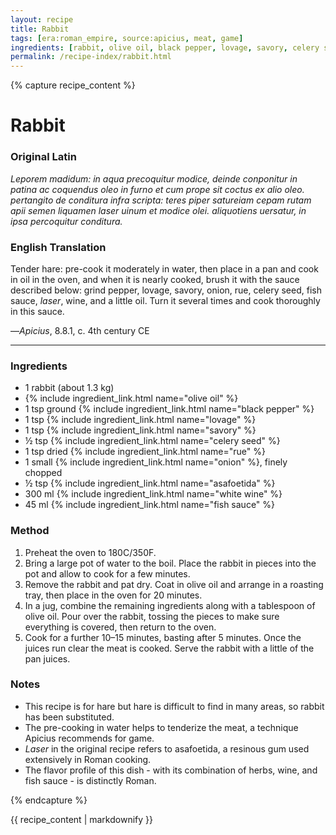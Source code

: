 ```yaml
---
layout: recipe
title: Rabbit
tags: [era:roman_empire, source:apicius, meat, game]
ingredients: [rabbit, olive oil, black pepper, lovage, savory, celery seed, rue, onion, asafoetida, white wine, fish sauce]
permalink: /recipe-index/rabbit.html
---
```


{% capture recipe_content %}
# Rabbit

### Original Latin
*Leporem madidum: in aqua precoquitur modice, deinde conponitur in patina ac coquendus oleo in furno et cum prope sit coctus ex alio oleo. pertangito de conditura infra scripta: teres piper <ligusticum> satureiam cepam rutam apii semen liquamen laser uinum et modice olei. aliquotiens uersatur, in ipsa percoquitur conditura.*

### English Translation
Tender hare: pre-cook it moderately in water, then place in a pan and cook in oil in the oven, and when it is nearly cooked, brush it with the sauce described below: grind pepper, lovage, savory, onion, rue, celery seed, fish sauce, *laser*, wine, and a little oil. Turn it several times and cook thoroughly in this sauce.

—*Apicius*, 8.8.1, c. 4th century CE

___

### Ingredients
- 1 rabbit (about 1.3 kg)
- {% include ingredient_link.html name="olive oil" %}
- 1 tsp ground {% include ingredient_link.html name="black pepper" %}
- 1 tsp {% include ingredient_link.html name="lovage" %}
- 1 tsp {% include ingredient_link.html name="savory" %}
- ½ tsp {% include ingredient_link.html name="celery seed" %}
- 1 tsp dried {% include ingredient_link.html name="rue" %}
- 1 small {% include ingredient_link.html name="onion" %}, finely chopped
- ½ tsp {% include ingredient_link.html name="asafoetida" %}
- 300 ml {% include ingredient_link.html name="white wine" %}
- 45 ml {% include ingredient_link.html name="fish sauce" %}

### Method
1. Preheat the oven to 180C/350F.
2. Bring a large pot of water to the boil. Place the rabbit in pieces into the pot and allow to cook for a few minutes.
3. Remove the rabbit and pat dry. Coat in olive oil and arrange in a roasting tray, then place in the oven for 20 minutes.
4. In a jug, combine the remaining ingredients along with a tablespoon of olive oil. Pour over the rabbit, tossing the pieces to make sure everything is covered, then return to the oven.
5. Cook for a further 10–15 minutes, basting after 5 minutes. Once the juices run clear the meat is cooked. Serve the rabbit with a little of the pan juices.

### Notes
- This recipe is for hare but hare is difficult to find in many areas, so rabbit has been substituted.
- The pre-cooking in water helps to tenderize the meat, a technique Apicius recommends for game.
- *Laser* in the original recipe refers to asafoetida, a resinous gum used extensively in Roman cooking.
- The flavor profile of this dish - with its combination of herbs, wine, and fish sauce - is distinctly Roman.

{% endcapture %}

{{ recipe_content | markdownify }}